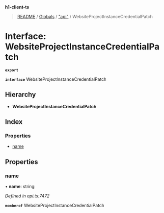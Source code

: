 **h1-client-ts**

> [README](../README.md) / [Globals](../globals.md) / ["api"](../modules/_api_.md) / WebsiteProjectInstanceCredentialPatch

# Interface: WebsiteProjectInstanceCredentialPatch

**`export`** 

**`interface`** WebsiteProjectInstanceCredentialPatch

## Hierarchy

* **WebsiteProjectInstanceCredentialPatch**

## Index

### Properties

* [name](_api_.websiteprojectinstancecredentialpatch.md#name)

## Properties

### name

•  **name**: string

*Defined in api.ts:7472*

**`memberof`** WebsiteProjectInstanceCredentialPatch
